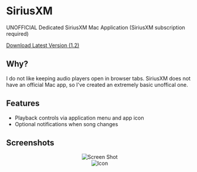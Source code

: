 # SiriusXM
UNOFFICIAL Dedicated SiriusXM Mac Application (SiriusXM subscription required)

[Download Latest Version (1.2)](https://github.com/adamhartford/SiriusXM/releases/download/v1.1/SiriusXM.UNOFFICIAL.1.2.zip 'Download')

## Why?
I do not like keeping audio players open in browser tabs. SiriusXM does not have an official Mac app, so I've created an extremely basic unoffical one.

## Features
* Playback controls via application menu and app icon
* Optional notifications when song changes

## Screenshots

<div align="center">
<div><img alt="Screen Shot" src="https://user-images.githubusercontent.com/2056763/154349497-1391246d-72f9-46a0-93ae-4bafe5c566d2.png"></div>
<div><img alt="Icon" src="https://user-images.githubusercontent.com/2056763/154349660-5a8efbf8-a94a-47c9-815e-563aa5e1036a.png"></div>
</div>
